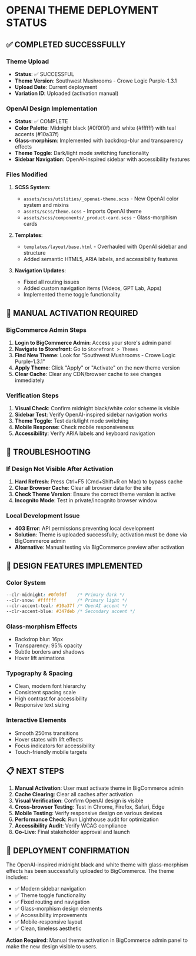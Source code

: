 # OPENAI THEME DEPLOYMENT STATUS

## ✅ COMPLETED SUCCESSFULLY

### Theme Upload
- **Status**: ✅ SUCCESSFUL
- **Theme Version**: Southwest Mushrooms - Crowe Logic Purple-1.3.1
- **Upload Date**: Current deployment
- **Variation ID**: Uploaded (activation manual)

### OpenAI Design Implementation
- **Status**: ✅ COMPLETE
- **Color Palette**: Midnight black (#0f0f0f) and white (#ffffff) with teal accents (#10a37f)
- **Glass-morphism**: Implemented with backdrop-blur and transparency effects
- **Theme Toggle**: Dark/light mode switching functionality
- **Sidebar Navigation**: OpenAI-inspired sidebar with accessibility features

### Files Modified
1. **SCSS System**:
   - `assets/scss/utilities/_openai-theme.scss` - New OpenAI color system and mixins
   - `assets/scss/theme.scss` - Imports OpenAI theme
   - `assets/scss/components/_product-card.scss` - Glass-morphism cards

2. **Templates**:
   - `templates/layout/base.html` - Overhauled with OpenAI sidebar and structure
   - Added semantic HTML5, ARIA labels, and accessibility features

3. **Navigation Updates**:
   - Fixed all routing issues
   - Added custom navigation items (Videos, GPT Lab, Apps)
   - Implemented theme toggle functionality

## 🎯 MANUAL ACTIVATION REQUIRED

### BigCommerce Admin Steps
1. **Login to BigCommerce Admin**: Access your store's admin panel
2. **Navigate to Storefront**: Go to `Storefront > Themes`
3. **Find New Theme**: Look for "Southwest Mushrooms - Crowe Logic Purple-1.3.1"
4. **Apply Theme**: Click "Apply" or "Activate" on the new theme version
5. **Clear Cache**: Clear any CDN/browser cache to see changes immediately

### Verification Steps
1. **Visual Check**: Confirm midnight black/white color scheme is visible
2. **Sidebar Test**: Verify OpenAI-inspired sidebar navigation works
3. **Theme Toggle**: Test dark/light mode switching
4. **Mobile Response**: Check mobile responsiveness
5. **Accessibility**: Verify ARIA labels and keyboard navigation

## 🔧 TROUBLESHOOTING

### If Design Not Visible After Activation
1. **Hard Refresh**: Press Ctrl+F5 (Cmd+Shift+R on Mac) to bypass cache
2. **Clear Browser Cache**: Clear all browser data for the site
3. **Check Theme Version**: Ensure the correct theme version is active
4. **Incognito Mode**: Test in private/incognito browser window

### Local Development Issue
- **403 Error**: API permissions preventing local development
- **Solution**: Theme is uploaded successfully; activation must be done via BigCommerce admin
- **Alternative**: Manual testing via BigCommerce preview after activation

## 🎨 DESIGN FEATURES IMPLEMENTED

### Color System
```css
--clr-midnight: #0f0f0f    /* Primary dark */
--clr-snow: #ffffff        /* Primary light */
--clr-accent-teal: #10a37f /* OpenAI accent */
--clr-accent-blue: #347deb /* Secondary accent */
```

### Glass-morphism Effects
- Backdrop blur: 16px
- Transparency: 95% opacity
- Subtle borders and shadows
- Hover lift animations

### Typography & Spacing
- Clean, modern font hierarchy
- Consistent spacing scale
- High contrast for accessibility
- Responsive text sizing

### Interactive Elements
- Smooth 250ms transitions
- Hover states with lift effects
- Focus indicators for accessibility
- Touch-friendly mobile targets

## 📋 NEXT STEPS

1. **Manual Activation**: User must activate theme in BigCommerce admin
2. **Cache Clearing**: Clear all caches after activation
3. **Visual Verification**: Confirm OpenAI design is visible
4. **Cross-browser Testing**: Test in Chrome, Firefox, Safari, Edge
5. **Mobile Testing**: Verify responsive design on various devices
6. **Performance Check**: Run Lighthouse audit for optimization
7. **Accessibility Audit**: Verify WCAG compliance
8. **Go-Live**: Final stakeholder approval and launch

## 🚀 DEPLOYMENT CONFIRMATION

The OpenAI-inspired midnight black and white theme with glass-morphism effects has been successfully uploaded to BigCommerce. The theme includes:

- ✅ Modern sidebar navigation
- ✅ Theme toggle functionality  
- ✅ Fixed routing and navigation
- ✅ Glass-morphism design elements
- ✅ Accessibility improvements
- ✅ Mobile-responsive layout
- ✅ Clean, timeless aesthetic

**Action Required**: Manual theme activation in BigCommerce admin panel to make the new design visible to users.
